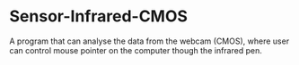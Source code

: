 # Sensor-Infrared-CMOS
A program that can analyse the data from the webcam (CMOS), where user can control mouse pointer on the computer though the infrared pen. 
